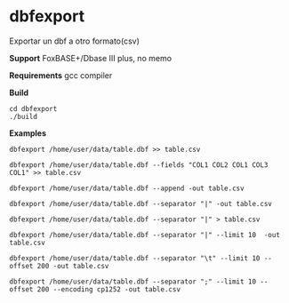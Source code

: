 # dbfexport
Exportar un dbf a otro formato(csv)

**Support**
FoxBASE+/Dbase III plus, no memo

**Requirements**
gcc compiler

**Build**

```console
cd dbfexport
./build
```


**Examples**

```console
dbfexport /home/user/data/table.dbf >> table.csv
```

```console
dbfexport /home/user/data/table.dbf --fields "COL1 COL2 COL1 COL3 COL1" >> table.csv
```

```console
dbfexport /home/user/data/table.dbf --append -out table.csv
```

```console
dbfexport /home/user/data/table.dbf --separator "|" -out table.csv
```

```console
dbfexport /home/user/data/table.dbf --separator "|" > table.csv
```

```console
dbfexport /home/user/data/table.dbf --separator "|" --limit 10  -out table.csv
```

```console
dbfexport /home/user/data/table.dbf --separator "\t" --limit 10 --offset 200 -out table.csv
```

```console
dbfexport /home/user/data/table.dbf --separator ";" --limit 10 --offset 200 --encoding cp1252 -out table.csv
```
